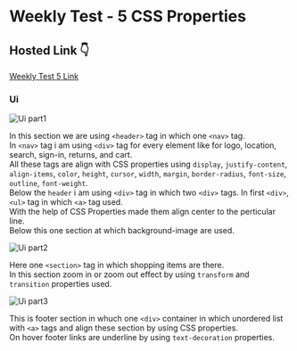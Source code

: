 # Weekly Test - 5 CSS Properties

## Hosted Link 👇

[Weekly Test 5 Link](https://ugamraj.github.io/CSS-Assignment/Weekly%20Test%20-%205%20CSS%20Properties/)

### Ui

![Ui part1](https://github.com/UgamRaj/CSS-Assignment/assets/124122714/007de0fe-d43f-4664-8a14-89325f503b14)

In this section we are using `<header>` tag in which one `<nav>` tag.<br/>
In  `<nav>` tag i am using `<div>` tag for every element like for logo, location, search, sign-in, returns, and cart.<br/>
All these tags are align with CSS properties using `display`, `justify-content`, `align-items`, `color`, `height`, `cursor`, `width`, `margin`, `border-radius`, `font-size`, `outline`, `font-weight`. <br/>
Below the `header` i am using `<div>` tag in which two `<div>` tags. In first `<div>`, `<ul>` tag in which `<a>` tag used.<br/>
With the help of CSS Properties made them align center to the perticular line.<br/>
Below this one section at which background-image are used.

![Ui part2](https://github.com/UgamRaj/CSS-Assignment/assets/124122714/409eb6df-61ec-4c6b-a9c5-99de3999b43b)

Here one `<section>` tag in which shopping items are there.<br/>
In this section zoom in or zoom out effect by using `transform` and `transition` properties used.

![Ui part3](https://github.com/UgamRaj/CSS-Assignment/assets/124122714/b1ff1ebc-1fbb-40e6-a1c9-ffa66c2f45c8)

This is footer section in whuch one `<div>` container in which unordered list with `<a>` tags and align these section by using CSS properties.<br/>
On hover footer links are underline by using `text-decoration` properties.
